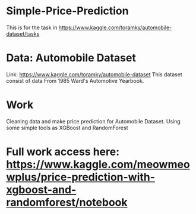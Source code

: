 # Simple-Price-Prediction
This is for the task in https://www.kaggle.com/toramky/automobile-dataset/tasks

# Data: Automobile Dataset
Link: https://www.kaggle.com/toramky/automobile-dataset
This dataset consist of data From 1985 Ward's Automotive Yearbook.

# Work
Cleaning data and make price prediction for Automobile Dataset.
Using some simple tools as XGBoost and RandomForest

# Full work access here: https://www.kaggle.com/meowmeowplus/price-prediction-with-xgboost-and-randomforest/notebook
